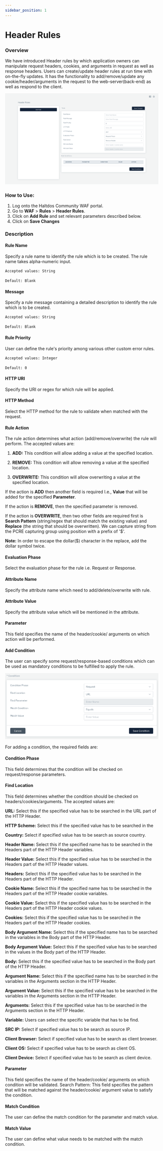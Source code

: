 ```yaml
---
sidebar_position: 1
---
```


# Header Rules

### Overview 
We have introduced Header rules by which application owners can manipulate request headers, cookies, and arguments in request as well as response headers. Users can create/update header rules at run time with on-the-fly updates. It has the functionality to add/remove/update any cookie/header/arguments in the request to the web-server(back-end) as well as respond to the client.
   
![header rules](/img/ce-waf/docs/header_rules.png)
   
### How to Use:
1. Log onto the Haltdos Community WAF portal.
2. Go to **WAF** > **Rules** > **Header Rules**.
3. Click on **Add Rule** and set relevant parameters described below.
4. Click on **Save Changes**

### Description

#### Rule Name

Specify a rule name to identify the rule which is to be created. The rule name takes alpha-numeric input.

    Accepted values: String 

    Default: Blank  

#### Message

Specify a rule message containing a detailed description to identify the rule which is to be created.

    Accepted values: String 

    Default: Blank  

#### Rule Priority

User can define the rule's priority among various other custom error rules.

    Accepted values: Integer 

    Default: 0  

#### HTTP URI

Specify the URI or regex for which rule will be applied. 

#### HTTP Method

Select the HTTP method for the rule to validate when matched with the request.

#### Rule Action
The rule action determines what action (add/remove/overwrite) the rule will perform. The accepted values are:

1) **ADD:** This condition will allow adding a value at the specified location.

2) **REMOVE:** This condition will allow removing a value at the specified location.

3) **OVERWRITE:** This condition will allow overwriting a value at the specified location.

If the action is **ADD** then another field is required I.e., **Value** that will be added for the specified **Parameter**.

If the action is **REMOVE**, then the specified parameter is removed.

If the action is **OVERWRITE**, then two other fields are required first is **Search Pattern** (string/regex that should match the existing value) and **Replace** (the string that should be overwritten). We can capture string from the PCRE capturing group using position with a prefix of '$'. 

**Note:** In order to escape the dollar($) character in the replace, add the dollar symbol twice.

#### Evaluation Phase

Select the evaluation phase for the rule i.e. Request or Response.

#### Attribute Name

Specify the attribute name which need to add/delete/overwrite with rule.

#### Attribute Value

Specify the attribute value which will be mentioned in the attribute.

#### Parameter

This field specifies the name of the header/cookie/ arguments on which action will be performed.

#### Add Condition

The user can specify some request/response-based conditions which can be used as mandatory conditions to be fulfilled to apply the rule.

![header rules](/img/ce-waf/docs/headerrulescondition.png)

For adding a condition, the required fields are:

#### Condition Phase

This field determines that the condition will be checked on request/response parameters.

#### Find Location

This field determines whether the condition should be checked on headers/cookies/arguments. The accepted values are:

**URL:** Select this if the specified value has to be searched in the URL part of the HTTP Header.
   
**HTTP Scheme:** Select this if the specified value has to be searched in the 
   
**Country:** Select if specified value has to be search as source country.
   
**Header Name:** Select this if the specified name has to be searched in the Headers part of the HTTP Header variables.
   
**Header Value:** Select this if the specified value has to be searched in the Headers part of the HTTP Header values.
   
**Headers:** Select this if the specified value has to be searched in the Headers part of the HTTP Header. 
   
**Cookie Name:** Select this if the specified name has to be searched in the Headers part of the HTTP Header cookie variables. 
   
**Cookie Value:** Select this if the specified value has to be searched in the Headers part of the HTTP Header cookie values.
   
**Cookies:** Select this if the specified value has to be searched in the Headers part of the HTTP Header cookies.
   
**Body Argument Name:** Select this if the specified name has to be searched in the variables in the Body part of the HTTP Header. 
   
**Body Argument Value:** Select this if the specified value has to be searched in the values in the Body part of the HTTP Header.
   
**Body:** Select this if the specified value has to be searched in the Body part of the HTTP Header.
   
**Argument Name:** Select this if the specified name has to be searched in the variables in the Arguments section in the HTTP Header.
   
**Argument Value:** Select this if the specified value has to be searched in the variables in the Arguments section in the HTTP Header.
   
**Arguments:**  Select this if the specified value has to be searched in the Arguments section in the HTTP Header.
   
**Variable:** Users can select the specific variable that has to be find.
   
**SRC IP:**  Select if specified value has to be search as source IP.
   
**Client Browser:** Select if specified value has to be search as client browser.
   
**Client OS:** Select if specified value has to be search as client OS.
   
**Client Device:**  Select if specified value has to be search as client device.

#### Parameter

This field specifies the name of the header/cookie/ arguments on which condition will be validated. Search Pattern: This field specifies the pattern that will be matched against the header/cookie/ argument value to satisfy the condition.

#### Match Condition

The user can define the match condition for the parameter and match value.

#### Match Value

The user can define what value needs to be matched with the match condition.

